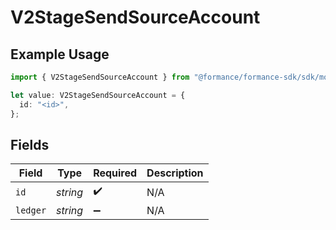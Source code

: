 # V2StageSendSourceAccount

## Example Usage

```typescript
import { V2StageSendSourceAccount } from "@formance/formance-sdk/sdk/models/shared";

let value: V2StageSendSourceAccount = {
  id: "<id>",
};
```

## Fields

| Field              | Type               | Required           | Description        |
| ------------------ | ------------------ | ------------------ | ------------------ |
| `id`               | *string*           | :heavy_check_mark: | N/A                |
| `ledger`           | *string*           | :heavy_minus_sign: | N/A                |